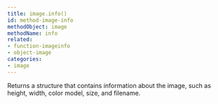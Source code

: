 ```yaml
---
title: image.info()
id: method-image-info
methodObject: image
methodName: info
related:
- function-imageinfo
- object-image
categories:
- image
---
```


Returns a structure that contains information about the image, such as height, width, color model, size, and filename.